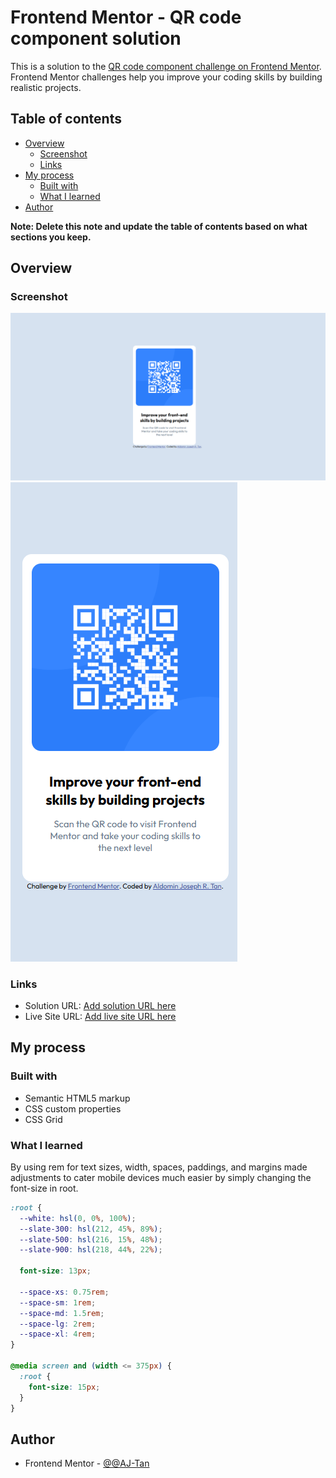 # Frontend Mentor - QR code component solution

This is a solution to the [QR code component challenge on Frontend Mentor](https://www.frontendmentor.io/challenges/qr-code-component-iux_sIO_H). Frontend Mentor challenges help you improve your coding skills by building realistic projects.

## Table of contents

- [Overview](#overview)
  - [Screenshot](#screenshot)
  - [Links](#links)
- [My process](#my-process)
  - [Built with](#built-with)
  - [What I learned](#what-i-learned)
- [Author](#author)

**Note: Delete this note and update the table of contents based on what sections you keep.**

## Overview

### Screenshot

![Desktop Design](image.png)
![Mobile Design](image-1.png)

### Links

- Solution URL: [Add solution URL here](https://your-solution-url.com)
- Live Site URL: [Add live site URL here](https://your-live-site-url.com)

## My process

### Built with

- Semantic HTML5 markup
- CSS custom properties
- CSS Grid

### What I learned

By using rem for text sizes, width, spaces, paddings, and margins made adjustments to cater mobile devices much easier by simply changing the font-size in root.

```css
:root {
  --white: hsl(0, 0%, 100%);
  --slate-300: hsl(212, 45%, 89%);
  --slate-500: hsl(216, 15%, 48%);
  --slate-900: hsl(218, 44%, 22%);

  font-size: 13px;

  --space-xs: 0.75rem;
  --space-sm: 1rem;
  --space-md: 1.5rem;
  --space-lg: 2rem;
  --space-xl: 4rem;
}

@media screen and (width <= 375px) {
  :root {
    font-size: 15px;
  }
}
```

## Author

- Frontend Mentor - [@@AJ-Tan](https://www.frontendmentor.io/profile/AJ-Tan)
